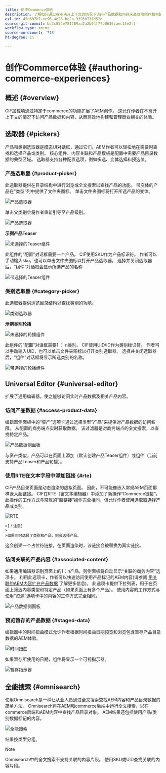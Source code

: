 ```yaml
---
title: 创作Commerce体验
description: 了解如何通过在不离开上下文的情况下访问产品数据和内容来高效地创作和构建商业相关体验。
exl-id: 45d697b7-ec96-4c26-be2a-3395b731d52d
source-git-commit: bc3c054e781789aa2a2b94f77b0616caec15e2ff
workflow-type: tm+mt
source-wordcount: '718'
ht-degree: 1%

---
```


# 创作Commerce体验 {#authoring-commerce-experiences}

## 概述 {#overview}

CIF加载项通过特定于commerce的功能扩展了AEM创作。 这允许作者在不离开上下文的情况下访问产品数据和内容，从而高效地构建和管理商业相关的体验。

## 选取器 {#pickers}

产品和类别选取器是模态UI对话框，通过它们，AEM作者可以轻松地在需要时查找和选择产品或类别。 核心组件、内容关联和产品模板是配置中需要产品目录数据的典型区域。 选取器支持各种配置选项，例如多选、变体选择和预选值。

### 产品选取器 {#product-picker}

此选取器提供在目录结构中进行浏览或全文搜索以查找产品的功能。 带变体的产品在“类型”列中提供了文件夹图标。 单击文件夹图标将打开所选产品的变体。

![产品选取器](../assets/authoring/product-picker.png)

单击父类别会将作者重新引导至产品级别。

![产品选取器](../assets/authoring/product-picker-variation.png)

**示例产品Teaser**

![未选择的Teaser组件](../assets/authoring/teaser_component_without_selection.png)

此组件的“配置”对话框需要一个产品。 CIF使用SKU作为产品标识符。 作者可以手动输入sku，也可以单击文件夹图标以打开产品选取器。 选择并关闭选取器后，“组件”对话框会显示所选产品的名称

![带选择的Teaser组件](../assets/authoring/teaser_component_with_selection.png)

### 类别选取器 {#category-picker}

此选取器提供浏览目录结构以查找类别的功能。

![类别选取器](../assets/authoring/category-picker.png)

**示例类别轮播**

![未选择的轮播组件](../assets/authoring/carousel_component_without_selection.png)

此组件的“配置”对话框需要1 ： n类别。 CIF使用UID/ID作为类别标识符。 作者可以手动输入UID，也可以单击文件夹图标以打开类别选取器。 选择并关闭选取器后，“组件”对话框将显示所选类别的名称。

![带选择的轮播组件](../assets/authoring/carousel_component_with_selection.png)

## Universal Editor {#universal-editor}

扩展了通用编辑器，使之能够访问实时产品数据及相关产品内容。

### 访问产品数据 {#access-product-data}

编辑器侧面板中的“资产”选项卡通过选择类型“产品”来提供对产品数据的访问权限。 从配置的商务端点实时获取数据。 该过滤器是对商务端点的全文搜索，以查找特定产品。

![产品数据侧面板](../assets/authoring/products-side-panel.png)

与资产类似，产品可以在页面上添加（默认创建产品Teaser组件）或组件（当前支持产品Teaser和产品轮播）。

### 使用RTE在文本字段中添加链接 {#rte}

CIF产品目录页面是动态渲染的虚拟页面。 因此，不可能像嵌入常规AEM页面那样嵌入超链接。 CIF在RTE（富文本编辑器）中添加了新操作“Commerce链接”。 此操作的工作方式与常规的“超链接”操作完全相同，但允许作者使用选取器选择产品或类别。

![RTE](../assets/authoring/RTE.png)

    >[！注意]
    >
    >如果同时选择了类别和产品，则会选择产品。

这会创建一个占位符链接，在页面渲染时，该链接会被替换为真实链接。

### 访问关联的产品内容 {#associated-content}

如果通用编辑器识别页面上的1：n产品，则侧面板将自动显示“关联的商务内容”选项卡。 利用此选项卡，作者可以快速访问使用产品标记的AEM内容(请参阅 [用关联的AEM内容扩充产品数据](./enrich-product-associated-content.md) 了解更多信息)。 此选项卡提供下拉列表，用于在页面上筛选内容类型和特定产品（如果页面上有多个产品）。 使用内容的工作方式与使用“资源”选项卡中的内容的工作方式完全相同。

![产品数据侧面板](../assets/authoring/associated-commerce-content-tab.png)

### 预览暂存的产品数据 {#staged-data}

编辑器中的时间扭曲模式允许作者根据时间扭曲日期预览和浏览包含暂存产品目录数据的AEM体验。

![时间扭曲](../assets/authoring/timewarp.png)

如果暂存所使用的日期，组件将显示一个可视指示器。

![暂存指示器](../assets/authoring/staged-indicator.png)

## 全能搜索 {#omnisearch}

使用Omnisearch是一种让从业人员通过全文搜索查找AEM内容和产品目录数据的简单方法。 Omnisearch将在AEM和commerce后端中运行全文搜索，以在commerce后端和AEM内容中查找产品目录对象。 AEM结果还包括使用产品/类别数据标记的内容。

![全能搜索](../assets/authoring/omnisearch.png)

结果按类型分组。

>[!NOTE]
>
> Omnisearch中的全文搜索不支持关联的内容片段。 使用SKU或UID查找关联的内容片段。
